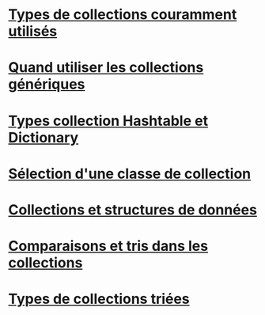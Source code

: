 # [Types de collections couramment utilisés](commonly-used-collection-types.md)
# [Quand utiliser les collections génériques](when-to-use-generic-collections.md)
# [Types collection Hashtable et Dictionary](hashtable-and-dictionary-collection-types.md)
# [Sélection d'une classe de collection](selecting-a-collection-class.md)
# [Collections et structures de données](index.md)
# [Comparaisons et tris dans les collections](comparisons-and-sorts-within-collections.md)
# [Types de collections triées](sorted-collection-types.md)
